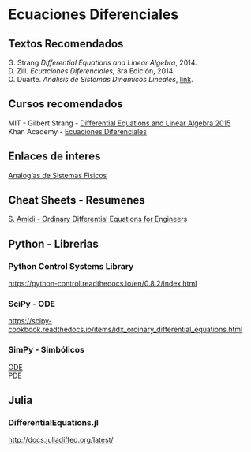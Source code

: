 # Ecuaciones Diferenciales
## Textos Recomendados
G. Strang *Differential Equations and Linear Algebra*, 2014. <br>
D. Zill. *Ecuaciones Diferenciales*, 3ra Edición, 2014.<br>
O. Duarte. *Análisis de Sistemas Dinamicos Lineales*, [link](ftp://ftp.unicauca.edu.co/Facultades/FIET/DEIC/Materias/Sistemas%20Dinamicos/An%E1lisis%20de%20sistemas%20din%E1micos.pdf).

## Cursos recomendados
MIT - Gilbert Strang - [Differential Equations and Linear Algebra 2015](https://ocw.mit.edu/resources/res-18-009-learn-differential-equations-up-close-with-gilbert-strang-and-cleve-moler-fall-2015/differential-equations-and-linear-algebra/) <br>
Khan Academy - [Ecuaciones Diferenciales](https://es.khanacademy.org/math/differential-equations)

## Enlaces de interes
[Analogías de Sistemas Fisicos](http://www.dartmouth.edu/~sullivan/22files/System_analogy_all.pdf)

## Cheat Sheets - Resumenes
[S. Amidi - Ordinary Differential Equations for Engineers](https://stanford.edu/~shervine/teaching/cme-102/) <br>

## Python - Librerias
### Python Control Systems Library
https://python-control.readthedocs.io/en/0.8.2/index.html<br>
### SciPy - ODE
https://scipy-cookbook.readthedocs.io/items/idx_ordinary_differential_equations.html<br>
### SimPy - Simbólicos
[ODE](https://docs.sympy.org/latest/modules/solvers/ode.html)<br>
[PDE](https://docs.sympy.org/latest/modules/solvers/pde.html)<br>

## Julia 
### DifferentialEquations.jl
http://docs.juliadiffeq.org/latest/
